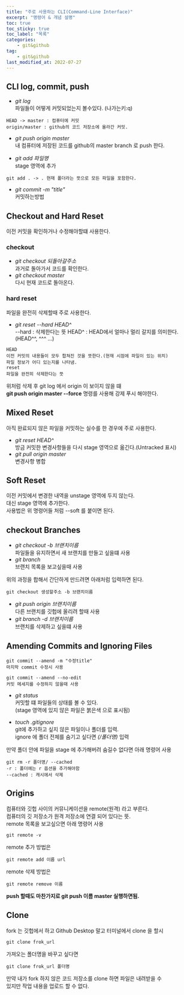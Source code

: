 ```yaml
---
title: "주로 사용하는 CLI(Command-Line Interface)"
excerpt: "명령어 & 개념 설명"
toc: true
toc_sticky: true
toc_label: "목록"
categories:
    - git&github
tag:
    - git&github
last_modified_at: 2022-07-27
---
```

## CLI log, commit, push
- *git log*  
파일들이 어떻게 커밋되었는지 볼수있다. (나가는키:q)
```
HEAD -> master : 컴퓨터에 커밋
origin/master : github의 코드 저장소에 올라간 커밋.
```
- *git push origin master*  
내 컴퓨터에 저장된 코드를 github의 master branch 로 push 한다.

- *git add 파일명*  
stage 영역에 추가
```
git add . -> . 현재 폴더라는 뜻으로 모든 파일을 포함한다.
```
- *git commit -m "title"*  
커밋하는방법

##  Checkout and Hard Reset
이전 커밋을 확인하거나 수정해야할떄 사용한다.

### checkout
- *git checkout 되돌아갈주소*  
과거로 돌아가서 코드를 확인한다.
- *git checkout master*  
다시 현재 코드로 돌아온다.

### hard reset
파일을 완전히 삭제할때 주로 사용한다.
- *git reset --hard HEAD^*  
--hard : 삭제한다는 뜻
HEAD^ : HEAD에서 얼마나 멀리 갈지를 의미한다.(HEAD^^, ^^^ ...)
```
HEAD  
이전 커밋의 내용들이 모두 합쳐진 것을 뜻한다.(현재 시점에 파일이 있는 위치)  
파일 정보가 어디 있는지를 나타냄.
reset  
파일을 완전히 삭제한다는 뜻
```
위처럼 삭제 후 git log 에서 origin 이 보이지 않을 떄  
**git push origin master --force** 명령를 사용해 강제 푸시 해야한다.

## Mixed Reset
아직 완료되지 않은 파일을 커밋하는 실수를 한 경우에 주로 사용한다.
- *git reset HEAD^*  
방금 커밋한 변경사항들을 다시 stage 영역으로 옮긴다.(Untracked 표시)
- *git pull origin master*  
변경사항 병합

## Soft Reset
이전 커밋에서 변경한 내역을 unstage 영역에 두지 않는다.  
대신 stage 영역에 추가한다.  
사용법은 위 명령어들 처럼 --soft 를 붙이면 된다.

## checkout Branches
- *git checkout -b 브랜치이름*  
파일들을 유지하면서 새 브랜치를 만들고 싶을떄 사용
- *git branch*  
브랜치 목록을 보고싶을때 사용  
  
위의 과정을 합해서 간단하게 만드려면 아래처럼 입력하면 된다.
```
git checkout 생성할주소 -b 브랜치이름
```
- *git push origin 브랜치이름*  
다른 브랜치를 깃헙에 올리려 할때 사용
- *git branch -d 브랜치이름*  
브랜치를 삭제하고 싶을떄 사용
## Amending Commits and Ignoring Files

```
git commit --amend -m "수정title"
마지막 commit 수정시 사용

git commit --amend --no-edit
커밋 메세지를 수정하지 않을때 사용
```
- *git status*  
커밋할 떄 파일들의 상태를 볼 수 있다.       
(stage 영역에 있지 않은 파일은 붉은색 으로 표시됨)

- *touch .gitignore*  
git에 추가하고 싶지 않은 파일이나 폴더를 입력.  
ignore 에 폴더 전체를 숨기고 싶다면 *(/폴더명)* 입력  

만약 폴더 안에 파일을 stage 에 추가해버려 숨길수 없다면 아래 명령어 사용
```
git rm -r 폴더명/ --cached
-r : 폴더에는 r 옵션을 추가해야함
--cached : 캐시에서 삭제
```
## Origins
컴퓨터와 깃헙 사이의 커뮤니케이션을 remote(원격) 라고 부른다.  
컴퓨터의 깃 저장소가 원격 저장소에 연결 되어 있다는 뜻.  
remote 목록을 보고싶으면 아래 명령어 사용
```
git remote -v
```
remote 추가 방법은
```
git remote add 이름 url
```
remote  삭제 방법은
```
git remote remove 이름
```
**push 할때도 마찬가지로 git push 이름 master 실행하면됨.**

## Clone
fork 는 깃헙에서 하고 Github Desktop 말고 터미널에서 clone 을 할시  
```
git clone frok_url
```
가져오는 폴더명을 바꾸고 싶다면
```
git clone frok_url 폴더명
```
만약 내가 fork 하지 않은 코드 저장소를 clone 하면 파일은 내려받을 수  
있지만 작업 내용을 업로드 할 수 없다.
